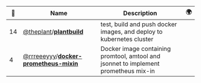 |:star2: | Name | Description | 🌍|
|---|---|---|---|
|14|[@theplant](https://github.com/theplant)/[**plantbuild**](https://github.com/theplant/plantbuild)|test, build and push docker images, and deploy to kubernetes cluster||
|4|[@rrreeeyyy](https://github.com/rrreeeyyy)/[**docker-prometheus-mixin**](https://github.com/rrreeeyyy/docker-prometheus-mixin)|Docker image containing promtool, amtool and jsonnet to implement prometheus mix-in||

